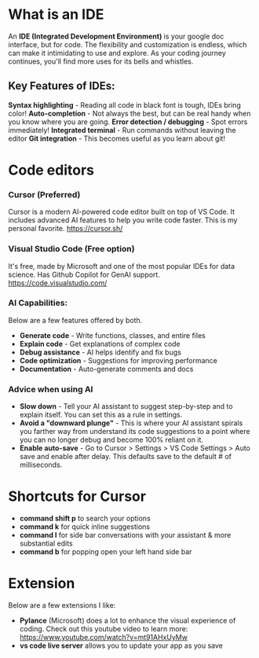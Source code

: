 # What is an IDE

An **IDE (Integrated Development Environment)** is your google doc interface, but for code. The flexibility and customization is endless, which can make it intimidating to use and explore. As your coding journey continues, you'll find more uses for its bells and whistles.

## Key Features of IDEs:
**Syntax highlighting** - Reading all code in black font is tough, IDEs bring color!
**Auto-completion** - Not always the best, but can be real handy when you know where you are going.
**Error detection / debugging** - Spot errors immediately! 
**Integrated terminal** - Run commands without leaving the editor
**Git integration** - This becomes useful as you learn about git!

# Code editors

### Cursor (Preferred)
Cursor is a modern AI-powered code editor built on top of VS Code. It includes advanced AI features to help you write code faster. This is my personal favorite. https://cursor.sh/

### Visual Studio Code (Free option)
It's free, made by Microsoft and one of the most popular IDEs for data science. Has Github Copilot for GenAI support. https://code.visualstudio.com/

### AI Capabilities:
Below are a few features offered by both.
- **Generate code** - Write functions, classes, and entire files
- **Explain code** - Get explanations of complex code
- **Debug assistance** - AI helps identify and fix bugs
- **Code optimization** - Suggestions for improving performance
- **Documentation** - Auto-generate comments and docs

### Advice when using AI
- **Slow down** - Tell your AI assistant to suggest step-by-step and to explain itself. You can set this as a rule in settings.
- **Avoid a "downward plunge"** - This is where your AI assistant spirals you farther way from understand its code suggestions to a point where you can no longer debug and become 100% reliant on it.
- **Enable auto-save** - Go to Cursor > Settings > VS Code Settings > Auto save and enable after delay. This defaults save to the default # of milliseconds.

# Shortcuts for Cursor
- **command shift p** to search your options
- **command k** for quick inline suggestions
- **command l** for side bar conversations with your assistant & more substantial edits
- **command b** for popping open your left hand side bar

# Extension
Below are a few extensions I like:
- **Pylance** (Microsoft) does a lot to enhance the visual experience of coding. Check out this youtube video to learn more: https://www.youtube.com/watch?v=mt91AHxUyMw
- **vs code live server** allows you to update your app as you save 